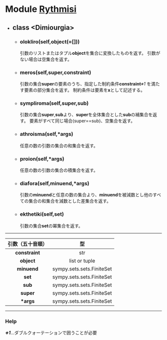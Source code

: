 # Module [**Rythmisi**](https://github.com/nanigasi-san/nanigasi/blob/master/Alice/Rythmisi.py)

+ ## class <<!---->Dimiourgia>
    + ### olokliro(self,object(=[]))
        引数のリストまたはタプル**object**を集合に変換したものを返す。
        引数がない場合は空集合を返す。  

    + ### meros(self,super,constraint)
        引数の集合**super**の要素のうち、指定した制約条件**constraint**<!---->*※1* を満たす要素の部分集合を返す。
        制約条件は要素を**x**として記述する。

    + ### sympliroma(self,super,sub)
        引数の集合**super**,**sub**<!---->より、**super**<!---->を全体集合とした**sub**の補集合を返す。
        要素がすべて同じ場合(super==sub)、空集合を返す。
    + ### athroisma(self,\*args)
        任意の数の引数の集合の和集合を返す。

    + ### proion(self,\*args)
        任意の数の引数の集合の積集合を返す。

    + ### diafora(self,minuend,\*args)
        引数の**minuend**と任意の数の集合より、**minuend**<!---->を被減数とし他のすべての集合の和集合を減数とした差集合を返す。
    + ### ekthetiki(self,set)
        引数の集合**set**の冪集合を返す。

---
|引数（五十音順）|型|
|:-:|:-:|
|**constraint**|str|
|**object**|list or tuple|
|**minuend**|sympy.sets.sets.FiniteSet|
|**set**|sympy.sets.sets.FiniteSet|
|**sub**|sympy.sets.sets.FiniteSet|
|**super**|sympy.sets.sets.FiniteSet|
|**\*args**|sympy.sets.sets.FiniteSet|
---

### Help
***※1***...ダブルクォーテーションで囲うことが必要
